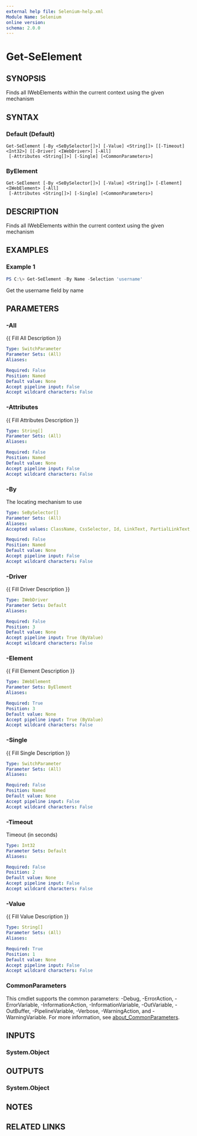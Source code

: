 ```yaml
---
external help file: Selenium-help.xml
Module Name: Selenium
online version:
schema: 2.0.0
---
```


# Get-SeElement

## SYNOPSIS
	
Finds all IWebElements within the current context using the given mechanism

## SYNTAX

### Default (Default)
```
Get-SeElement [-By <SeBySelector[]>] [-Value] <String[]> [[-Timeout] <Int32>] [[-Driver] <IWebDriver>] [-All]
 [-Attributes <String[]>] [-Single] [<CommonParameters>]
```

### ByElement
```
Get-SeElement [-By <SeBySelector[]>] [-Value] <String[]> [-Element] <IWebElement> [-All]
 [-Attributes <String[]>] [-Single] [<CommonParameters>]
```

## DESCRIPTION
Finds all IWebElements within the current context using the given mechanism

## EXAMPLES

### Example 1
```powershell
PS C:\> Get-SeElement -By Name -Selection 'username'
```

Get the username field by name

## PARAMETERS

### -All
{{ Fill All Description }}

```yaml
Type: SwitchParameter
Parameter Sets: (All)
Aliases:

Required: False
Position: Named
Default value: None
Accept pipeline input: False
Accept wildcard characters: False
```

### -Attributes
{{ Fill Attributes Description }}

```yaml
Type: String[]
Parameter Sets: (All)
Aliases:

Required: False
Position: Named
Default value: None
Accept pipeline input: False
Accept wildcard characters: False
```

### -By
The locating mechanism to use

```yaml
Type: SeBySelector[]
Parameter Sets: (All)
Aliases:
Accepted values: ClassName, CssSelector, Id, LinkText, PartialLinkText, Name, TagName, XPath

Required: False
Position: Named
Default value: None
Accept pipeline input: False
Accept wildcard characters: False
```

### -Driver
{{ Fill Driver Description }}

```yaml
Type: IWebDriver
Parameter Sets: Default
Aliases:

Required: False
Position: 3
Default value: None
Accept pipeline input: True (ByValue)
Accept wildcard characters: False
```

### -Element
{{ Fill Element Description }}

```yaml
Type: IWebElement
Parameter Sets: ByElement
Aliases:

Required: True
Position: 3
Default value: None
Accept pipeline input: True (ByValue)
Accept wildcard characters: False
```

### -Single
{{ Fill Single Description }}

```yaml
Type: SwitchParameter
Parameter Sets: (All)
Aliases:

Required: False
Position: Named
Default value: None
Accept pipeline input: False
Accept wildcard characters: False
```

### -Timeout
Timeout (in seconds)

```yaml
Type: Int32
Parameter Sets: Default
Aliases:

Required: False
Position: 2
Default value: None
Accept pipeline input: False
Accept wildcard characters: False
```

### -Value
{{ Fill Value Description }}

```yaml
Type: String[]
Parameter Sets: (All)
Aliases:

Required: True
Position: 1
Default value: None
Accept pipeline input: False
Accept wildcard characters: False
```

### CommonParameters
This cmdlet supports the common parameters: -Debug, -ErrorAction, -ErrorVariable, -InformationAction, -InformationVariable, -OutVariable, -OutBuffer, -PipelineVariable, -Verbose, -WarningAction, and -WarningVariable. For more information, see [about_CommonParameters](http://go.microsoft.com/fwlink/?LinkID=113216).

## INPUTS

### System.Object

## OUTPUTS

### System.Object
## NOTES

## RELATED LINKS
